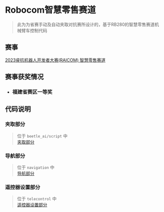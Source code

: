# Robocom智慧零售赛道
> 此为为省赛手动及自动夹取对抗赛所设计的，基于RB280的智慧零售赛道机械臂车控制代码

## 赛事
[2023睿抗机器人开发者大赛(RAICOM) 智慧零售赛道](https://www.robocom.com.cn/content.html?cid=637)

## 赛事获奖情况
- ### 福建省赛区一等奖

## 代码说明
### 夹取部分
> 位于 `beetle_ai/script` 中\
> [夹取部分](beetle_ai/scripts/README.md)

### 导航部分
> 位于 `navigation` 中\
> [导航部分](navigation/README.md)

### 遥控器设置部分
> 位于 `telecontrol` 中\
> [遥控器设置部分](telecontrol/README.md)

